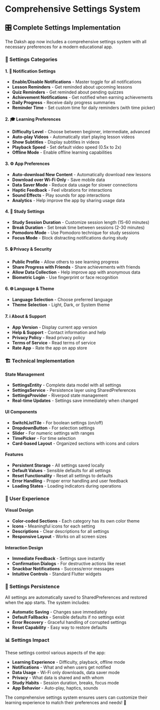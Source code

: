 # Comprehensive Settings System

## 🎛️ Complete Settings Implementation

The Daksh app now includes a comprehensive settings system with all necessary preferences for a modern educational app.

### 📱 Settings Categories

#### 1. **🔔 Notification Settings**
- **Enable/Disable Notifications** - Master toggle for all notifications
- **Lesson Reminders** - Get reminded about upcoming lessons
- **Quiz Reminders** - Get reminded about pending quizzes
- **Achievement Notifications** - Get notified when earning achievements
- **Daily Progress** - Receive daily progress summaries
- **Reminder Time** - Set custom time for daily reminders (with time picker)

#### 2. **🎓 Learning Preferences**
- **Difficulty Level** - Choose between beginner, intermediate, advanced
- **Auto-play Videos** - Automatically start playing lesson videos
- **Show Subtitles** - Display subtitles in videos
- **Playback Speed** - Set default video speed (0.5x to 2x)
- **Offline Mode** - Enable offline learning capabilities

#### 3. **⚙️ App Preferences**
- **Auto-download New Content** - Automatically download new lessons
- **Download over Wi-Fi Only** - Save mobile data
- **Data Saver Mode** - Reduce data usage for slower connections
- **Haptic Feedback** - Feel vibrations for interactions
- **Sound Effects** - Play sounds for app interactions
- **Analytics** - Help improve the app by sharing usage data

#### 4. **🧠 Study Settings**
- **Study Session Duration** - Customize session length (15-60 minutes)
- **Break Duration** - Set break time between sessions (2-30 minutes)
- **Pomodoro Mode** - Use Pomodoro technique for study sessions
- **Focus Mode** - Block distracting notifications during study

#### 5. **🔒 Privacy & Security**
- **Public Profile** - Allow others to see learning progress
- **Share Progress with Friends** - Share achievements with friends
- **Allow Data Collection** - Help improve app with anonymous data
- **Biometric Login** - Use fingerprint or face recognition

#### 6. **🌐 Language & Theme**
- **Language Selection** - Choose preferred language
- **Theme Selection** - Light, Dark, or System theme

#### 7. **ℹ️ About & Support**
- **App Version** - Display current app version
- **Help & Support** - Contact information and help
- **Privacy Policy** - Read privacy policy
- **Terms of Service** - Read terms of service
- **Rate App** - Rate the app on app store

### 🏗️ Technical Implementation

#### **State Management**
- **SettingsEntity** - Complete data model with all settings
- **SettingsService** - Persistence layer using SharedPreferences
- **SettingsProvider** - Riverpod state management
- **Real-time Updates** - Settings save immediately when changed

#### **UI Components**
- **SwitchListTile** - For boolean settings (on/off)
- **DropdownButton** - For selection settings
- **Slider** - For numeric settings with ranges
- **TimePicker** - For time selection
- **Card-based Layout** - Organized sections with icons and colors

#### **Features**
- **Persistent Storage** - All settings saved locally
- **Default Values** - Sensible defaults for all settings
- **Reset Functionality** - Reset all settings to defaults
- **Error Handling** - Proper error handling and user feedback
- **Loading States** - Loading indicators during operations

### 🎨 User Experience

#### **Visual Design**
- **Color-coded Sections** - Each category has its own color theme
- **Icons** - Meaningful icons for each setting
- **Descriptions** - Clear descriptions for all settings
- **Responsive Layout** - Works on all screen sizes

#### **Interaction Design**
- **Immediate Feedback** - Settings save instantly
- **Confirmation Dialogs** - For destructive actions like reset
- **Snackbar Notifications** - Success/error messages
- **Intuitive Controls** - Standard Flutter widgets

### 🔧 Settings Persistence

All settings are automatically saved to SharedPreferences and restored when the app starts. The system includes:

- **Automatic Saving** - Changes save immediately
- **Default Fallbacks** - Sensible defaults if no settings exist
- **Error Recovery** - Graceful handling of corrupted settings
- **Reset Capability** - Easy way to restore defaults

### 📊 Settings Impact

These settings control various aspects of the app:

- **Learning Experience** - Difficulty, playback, offline mode
- **Notifications** - What and when users get notified
- **Data Usage** - Wi-Fi only downloads, data saver mode
- **Privacy** - What data is shared and with whom
- **Study Habits** - Session duration, breaks, focus mode
- **App Behavior** - Auto-play, haptics, sounds

The comprehensive settings system ensures users can customize their learning experience to match their preferences and needs! 🎉


